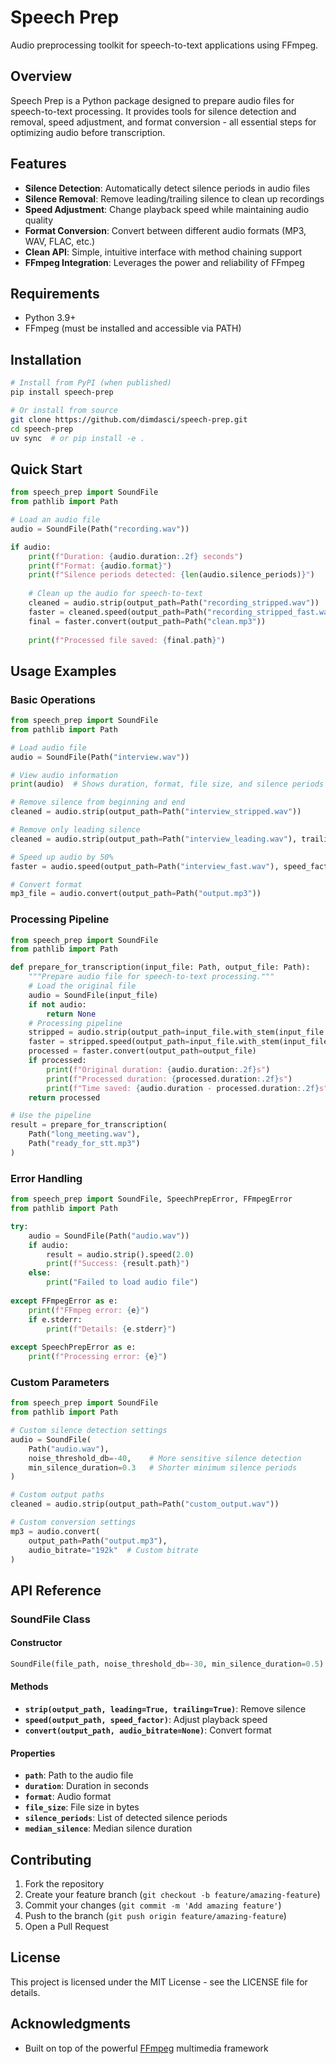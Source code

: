 # Speech Prep

Audio preprocessing toolkit for speech-to-text applications using FFmpeg.

## Overview

Speech Prep is a Python package designed to prepare audio files for speech-to-text processing. It provides tools for silence detection and removal, speed adjustment, and format conversion - all essential steps for optimizing audio before transcription.

## Features

- **Silence Detection**: Automatically detect silence periods in audio files
- **Silence Removal**: Remove leading/trailing silence to clean up recordings
- **Speed Adjustment**: Change playback speed while maintaining audio quality
- **Format Conversion**: Convert between different audio formats (MP3, WAV, FLAC, etc.)
- **Clean API**: Simple, intuitive interface with method chaining support
- **FFmpeg Integration**: Leverages the power and reliability of FFmpeg

## Requirements

- Python 3.9+
- FFmpeg (must be installed and accessible via PATH)

## Installation

```bash
# Install from PyPI (when published)
pip install speech-prep

# Or install from source
git clone https://github.com/dimdasci/speech-prep.git
cd speech-prep
uv sync  # or pip install -e .
```

## Quick Start

```python
from speech_prep import SoundFile
from pathlib import Path

# Load an audio file
audio = SoundFile(Path("recording.wav"))

if audio:
    print(f"Duration: {audio.duration:.2f} seconds")
    print(f"Format: {audio.format}")
    print(f"Silence periods detected: {len(audio.silence_periods)}")
    
    # Clean up the audio for speech-to-text
    cleaned = audio.strip(output_path=Path("recording_stripped.wav"))
    faster = cleaned.speed(output_path=Path("recording_stripped_fast.wav"), speed_factor=1.2)
    final = faster.convert(output_path=Path("clean.mp3"))
    
    print(f"Processed file saved: {final.path}")
```

## Usage Examples

### Basic Operations

```python
from speech_prep import SoundFile
from pathlib import Path

# Load audio file
audio = SoundFile(Path("interview.wav"))

# View audio information
print(audio)  # Shows duration, format, file size, and silence periods

# Remove silence from beginning and end
cleaned = audio.strip(output_path=Path("interview_stripped.wav"))

# Remove only leading silence
cleaned = audio.strip(output_path=Path("interview_leading.wav"), trailing=False)

# Speed up audio by 50%
faster = audio.speed(output_path=Path("interview_fast.wav"), speed_factor=1.5)

# Convert format
mp3_file = audio.convert(output_path=Path("output.mp3"))
```

### Processing Pipeline

```python
from speech_prep import SoundFile
from pathlib import Path

def prepare_for_transcription(input_file: Path, output_file: Path):
    """Prepare audio file for speech-to-text processing."""
    # Load the original file
    audio = SoundFile(input_file)
    if not audio:
        return None
    # Processing pipeline
    stripped = audio.strip(output_path=input_file.with_stem(input_file.stem + "_stripped"))
    faster = stripped.speed(output_path=input_file.with_stem(input_file.stem + "_stripped_fast"), speed_factor=1.1)
    processed = faster.convert(output_path=output_file)
    if processed:
        print(f"Original duration: {audio.duration:.2f}s")
        print(f"Processed duration: {processed.duration:.2f}s")
        print(f"Time saved: {audio.duration - processed.duration:.2f}s")
    return processed

# Use the pipeline
result = prepare_for_transcription(
    Path("long_meeting.wav"),
    Path("ready_for_stt.mp3")
)
```

### Error Handling

```python
from speech_prep import SoundFile, SpeechPrepError, FFmpegError
from pathlib import Path

try:
    audio = SoundFile(Path("audio.wav"))
    if audio:
        result = audio.strip().speed(2.0)
        print(f"Success: {result.path}")
    else:
        print("Failed to load audio file")
        
except FFmpegError as e:
    print(f"FFmpeg error: {e}")
    if e.stderr:
        print(f"Details: {e.stderr}")
        
except SpeechPrepError as e:
    print(f"Processing error: {e}")
```

### Custom Parameters

```python
from speech_prep import SoundFile
from pathlib import Path

# Custom silence detection settings
audio = SoundFile(
    Path("audio.wav"),
    noise_threshold_db=-40,    # More sensitive silence detection
    min_silence_duration=0.3   # Shorter minimum silence periods
)

# Custom output paths
cleaned = audio.strip(output_path=Path("custom_output.wav"))

# Custom conversion settings
mp3 = audio.convert(
    output_path=Path("output.mp3"),
    audio_bitrate="192k"  # Custom bitrate
)
```

## API Reference

### SoundFile Class

#### Constructor
```python
SoundFile(file_path, noise_threshold_db=-30, min_silence_duration=0.5)
```

#### Methods
- **`strip(output_path, leading=True, trailing=True)`**: Remove silence
- **`speed(output_path, speed_factor)`**: Adjust playback speed
- **`convert(output_path, audio_bitrate=None)`**: Convert format

#### Properties
- **`path`**: Path to the audio file
- **`duration`**: Duration in seconds
- **`format`**: Audio format
- **`file_size`**: File size in bytes
- **`silence_periods`**: List of detected silence periods
- **`median_silence`**: Median silence duration

## Contributing

1. Fork the repository
2. Create your feature branch (`git checkout -b feature/amazing-feature`)
3. Commit your changes (`git commit -m 'Add amazing feature'`)
4. Push to the branch (`git push origin feature/amazing-feature`)
5. Open a Pull Request

## License

This project is licensed under the MIT License - see the LICENSE file for details.

## Acknowledgments

- Built on top of the powerful [FFmpeg](https://ffmpeg.org/) multimedia framework

